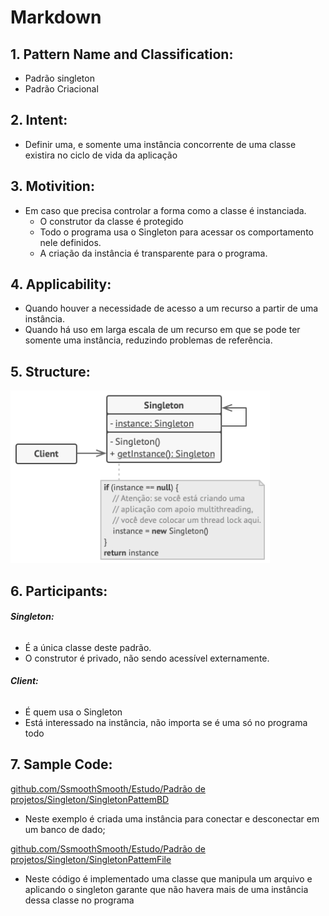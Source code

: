 # **Markdown**

## 1. **Pattern Name and Classification:**
* Padrão singleton
* Padrão Criacional

## 2. **Intent:**
*  Definir uma, e somente uma instância concorrente de uma classe existira no ciclo de vida 
   da aplicação
## 3. **Motivition:**
* Em caso que precisa controlar a forma como a classe é instanciada.
    * O construtor da classe é protegido
    * Todo o programa usa o Singleton para acessar os comportamento nele definidos.
    * A criação da instância é transparente para o programa.
## 4. **Applicability:**
* Quando houver a necessidade de acesso a um recurso a partir de uma instância.
* Quando há uso em larga escala de um recurso em que se pode ter somente uma instância,
  reduzindo problemas de referência.

## 5. **Structure:**
![Singleton](https://github.com/SsmoothSmooth/Estudo/blob/master/01%20-%20Programa%C3%A7%C3%A3o%20avan%C3%A7ada/Assets/Singleton.png)

## 6. **Participants:**

######    **Singleton:**
* É a única classe deste padrão.
* O construtor é privado, não sendo acessível externamente.

######    **Client:**
* É quem usa o Singleton
* Está interessado na instância, não importa se é uma só no programa todo 

## 7. **Sample Code:**
[github.com/SsmoothSmooth/Estudo/Padrão de projetos/Singleton/SingletonPattemBD](https://github.com/SsmoothSmooth/Estudo/tree/master/01%20-%20Programa%C3%A7%C3%A3o%20avan%C3%A7ada/Padr%C3%A3o%20de%20projetos/Singleton/SingletonPattemBD)
* Neste exemplo é criada uma instância para conectar e desconectar em um banco de dado;

 [github.com/SsmoothSmooth/Estudo/Padrão de projetos/Singleton/SingletonPattemFile](https://github.com/SsmoothSmooth/Estudo/tree/master/01%20-%20Programa%C3%A7%C3%A3o%20avan%C3%A7ada/Padr%C3%A3o%20de%20projetos/Singleton/SingletonPattemFile)
* Neste código é implementado uma classe que manipula um arquivo e aplicando o singleton garante que não havera mais de uma instância dessa classe no programa

